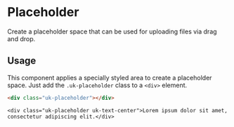 # Placeholder

<p class="uk-text-lead">Create a placeholder space that can be used for uploading files via drag and drop.</p>

## Usage

This component applies a specially styled area to create a placeholder space. Just add the `.uk-placeholder` class to a `<div>` element.

```html
<div class="uk-placeholder"></div>
```

```example
<div class="uk-placeholder uk-text-center">Lorem ipsum dolor sit amet, consectetur adipiscing elit.</div>
```